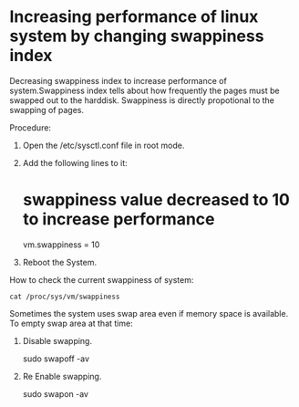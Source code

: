 # Increasing performance of linux system by changing swappiness index
Decreasing swappiness index to increase performance of system.Swappiness index tells about how frequently the pages must be swapped out to the harddisk. Swappiness is directly propotional to the swapping of pages.

Procedure:

1. Open the /etc/sysctl.conf file in root mode.

2. Add the following lines to it:

	# swappiness value decreased to 10 to increase performance

	vm.swappiness = 10

3. Reboot the System.


How to check the current swappiness of system:

	cat /proc/sys/vm/swappiness  


Sometimes the system uses swap area even if memory space is available. To empty swap area at that time:

1. Disable swapping. 

	sudo swapoff -av

2. Re Enable swapping.

	sudo swapon -av